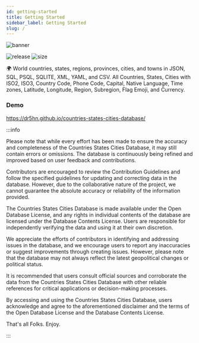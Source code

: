 ```yaml
---
id: getting-started
title: Getting Started
sidebar_label: Getting Started
slug: /
---
```


![banner](https://github.com/dr5hn/countries-states-cities-database/raw/master/.github/banner.png)

![release](https://img.shields.io/github/v/release/dr5hn/countries-states-cities-database?style=flat-square)
![size](https://img.shields.io/github/repo-size/dr5hn/countries-states-cities-database?label=size&style=flat-square)

🌍 World countries, states, regions, provinces, cities, and towns in JSON, SQL, PSQL, SQLITE, XML, YAML, and CSV. All Countries, States, Cities with ISO2, ISO3, Country Code, Phone Code, Capital, Native Language, Time zones, Latitude, Longitude, Region, Subregion, Flag Emoji, and Currency.

### Demo
https://dr5hn.github.io/countries-states-cities-database/

:::info

Please note that while every effort has been made to ensure the accuracy and completeness of the Countries States Cities Database, it may still contain errors or omissions. The database is continuously being refined and improved based on user feedback and contributions.

Contributors are encouraged to review the Contribution Guidelines and follow the specified guidelines for updating and correcting data in the database. However, due to the collaborative nature of the project, we cannot guarantee the absolute accuracy or reliability of the information provided.

The Countries States Cities Database is made available under the Open Database License, and any rights in individual contents of the database are licensed under the Database Contents License. Users are responsible for independently verifying the data and using it at their own discretion.

We appreciate the efforts of contributors in identifying and addressing issues in the database, and we encourage users to report any inaccuracies or suggest improvements through creating issues. However, please note that the database may not always reflect the latest geopolitical changes or political status.

It is recommended that users consult official sources and corroborate the data from the Countries States Cities Database with other reliable references for critical applications or decision-making processes.

By accessing and using the Countries States Cities Database, users acknowledge and agree to the aforementioned disclaimer and the terms of the Open Database License and the Database Contents License.

That's all Folks. Enjoy.

:::
